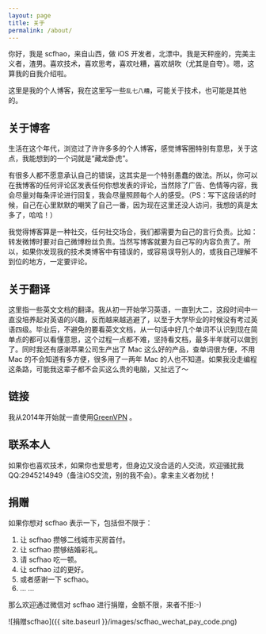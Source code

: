 ```yaml
---
layout: page
title: 关于
permalink: /about/
---
```


你好，我是 scfhao，来自山西，做 iOS 开发者，北漂中。我是天秤座的，完美主义者，渣男。喜欢技术，喜欢思考，喜欢吐糟，喜欢胡吹（尤其是自夸）。嗯，这算我的自我介绍啦。

这里是我的个人博客，我在这里写一些`乱七八糟`，可能关于技术，也可能是其他的。

## 关于博客

生活在这个年代，浏览过了许许多多的个人博客，感觉博客圈特别有意思，关于这点，我能想到的一个词就是“藏龙卧虎”。

有很多人都不愿意承认自己的错误，这其实是一个特别愚蠢的做法。所以，你可以在我博客的任何评论区发表任何你想发表的评论，当然除了广告、色情等内容，我会尽量对每条评论进行回复，我会尽量照顾每个人的感受。（PS：写下这段话的时候，自己在心里默默的嘲笑了自己一番，因为现在这里还没人访问，我想的真是太多了，哈哈！）

我觉得博客算是一种社交，任何社交场合，我们都需要为自己的言行负责。比如：转发微博时要对自己微博粉丝负责。当然写博客就要为自己写的内容负责了。所以，如果你发现我的技术类博客中有错误的，或容易误导别人的，或我自己理解不到位的地方，一定要评论。

## 关于翻译

这里指一些英文文档的翻译。我从初一开始学习英语，一直到大二，这段时间中一直没培养起对英语的兴趣，反而越来越逃避了，以至于大学毕业的时候没有考过英语四级。毕业后，不避免的要看英文文档，从一句话中好几个单词不认识到现在简单点的都可以看懂意思，这个过程一点都不难，坚持看文档，最多半年就可以做到了。同时我还有感谢苹果公司生产出了 Mac 这么好的产品，查单词很方便，不用 Mac 的不会知道有多方便，很多用了一两年 Mac 的人也不知道。如果我没走编程这条路，可能我这辈子都不会买这么贵的电脑，又扯远了～

## 链接

我从2014年开始就一直使用[GreenVPN](http://gjsq.me/2119848) 。

## 联系本人

如果你也喜欢技术，如果你也爱思考，但身边又没合适的人交流，欢迎骚扰我 QQ:2945214949（备注iOS交流，别的我不会）。拿来主义者勿扰！

## 捐赠

如果你想对 scfhao 表示一下，包括但不限于：

1. 让 scfhao 攒够二线城市买房首付。
2. 让 scfhao 攒够结婚彩礼。
3. 请 scfhao 吃一顿。
4. 让 scfhao 过的更好。
5. 或者感谢一下 scfhao。
6. ... ...

那么欢迎通过微信对 scfhao 进行捐赠，金额不限，来者不拒:-) 

![捐赠scfhao]({{ site.baseurl }}/images/scfhao_wechat_pay_code.png)
